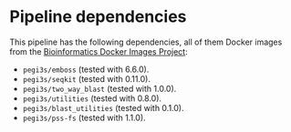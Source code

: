 # Pipeline dependencies

This pipeline has the following dependencies, all of them  Docker images from the [Bioinformatics Docker Images Project](https://pegi3s.github.io/dockerfiles/):
- `pegi3s/emboss` (tested with 6.6.0).
- `pegi3s/seqkit` (tested with 0.11.0).
- `pegi3s/two_way_blast` (tested with 1.0.0).
- `pegi3s/utilities` (tested with 0.8.0).
- `pegi3s/blast_utilities` (tested with 0.1.0).
- `pegi3s/pss-fs` (tested with 1.1.0).
